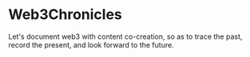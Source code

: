 # Web3Chronicles
Let's document web3 with content co-creation, so as to trace the past, record the present, and look forward to the future.
